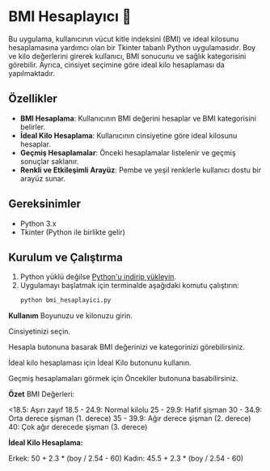 # BMI Hesaplayıcı 🧮

Bu uygulama, kullanıcının vücut kitle indeksini (BMI) ve ideal kilosunu hesaplamasına yardımcı olan bir Tkinter tabanlı Python uygulamasıdır. Boy ve kilo değerlerini girerek kullanıcı, BMI sonucunu ve sağlık kategorisini görebilir. Ayrıca, cinsiyet seçimine göre ideal kilo hesaplaması da yapılmaktadır.

## Özellikler

- **BMI Hesaplama**: Kullanıcının BMI değerini hesaplar ve BMI kategorisini belirler.
- **İdeal Kilo Hesaplama**: Kullanıcının cinsiyetine göre ideal kilosunu hesaplar.
- **Geçmiş Hesaplamalar**: Önceki hesaplamalar listelenir ve geçmiş sonuçlar saklanır.
- **Renkli ve Etkileşimli Arayüz**: Pembe ve yeşil renklerle kullanıcı dostu bir arayüz sunar.

## Gereksinimler

- Python 3.x
- Tkinter (Python ile birlikte gelir)

## Kurulum ve Çalıştırma

1. Python yüklü değilse [Python'u indirip yükleyin](https://www.python.org/downloads/).
2. Uygulamayı başlatmak için terminalde aşağıdaki komutu çalıştırın:
   ```bash
   python bmi_hesaplayici.py

**Kullanım**
Boyunuzu ve kilonuzu girin.

Cinsiyetinizi seçin.

Hesapla butonuna basarak BMI değerinizi ve kategorinizi görebilirsiniz.

İdeal kilo hesaplaması için İdeal Kilo butonunu kullanın.

Geçmiş hesaplamaları görmek için Öncekiler butonuna basabilirsiniz.


**Özet**
BMI Değerleri:

<18.5: Aşırı zayıf
18.5 - 24.9: Normal kilolu
25 - 29.9: Hafif şişman
30 - 34.9: Orta derece şişman (1. derece)
35 - 39.9: Ağır derece şişman (2. derece)
40: Çok ağır derecede şişman (3. derece)

**İdeal Kilo Hesaplama:**

Erkek: 50 + 2.3 * (boy / 2.54 - 60)
Kadın: 45.5 + 2.3 * (boy / 2.54 - 60)
